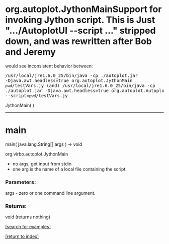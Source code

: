 # org.autoplot.JythonMainSupport for invoking Jython script.  This is Just ".../AutoplotUI --script ..." stripped down, and was rewritten after Bob and Jeremy
 would see inconsistent behavior between:<pre>
  /usr/local/jre1.6.0_25/bin/java -cp ./autoplot.jar -Djava.awt.headless=true org.autoplot.JythonMain `pwd`/testVars.jy   (and)
  /usr/local/jre1.6.0_25/bin/java -cp ./autoplot.jar -Djava.awt.headless=true org.autoplot.AutoplotUI --script=`pwd`/testVars.jy
 </pre>
JythonMain( )


***
<a name="main"></a>
# main
main( java.lang.String[] args ) &rarr; void

org.virbo.autoplot.JythonMain 
 <ul>
 <li>no args, get input from stdin
 <li>one arg is the name of a local file containing the script.
 </ul>

### Parameters:
args - zero or one command line argument.

### Returns:
void (returns nothing)


<a href="https://github.com/autoplot/dev/search?q=main&unscoped_q=main">[search for examples]</a>

<a href="https://github.com/autoplot/documentation/blob/master/javadoc/index-all.md">[return to index]</a>

